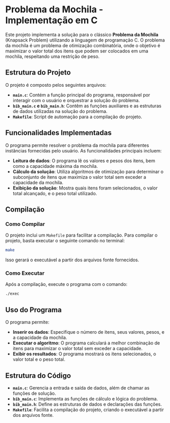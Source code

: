 # Problema da Mochila - Implementação em C

Este projeto implementa a solução para o clássico **Problema da Mochila** (Knapsack Problem) utilizando a linguagem de programação C. O problema da mochila é um problema de otimização combinatória, onde o objetivo é maximizar o valor total dos itens que podem ser colocados em uma mochila, respeitando uma restrição de peso.

## Estrutura do Projeto

O projeto é composto pelos seguintes arquivos:

- **`main.c`**: Contém a função principal do programa, responsável por interagir com o usuário e orquestrar a solução do problema.
- **`bib_main.c` e `bib_main.h`**: Contêm as funções auxiliares e as estruturas de dados utilizadas na solução do problema.
- **`Makefile`**: Script de automação para a compilação do projeto.

## Funcionalidades Implementadas

O programa permite resolver o problema da mochila para diferentes instâncias fornecidas pelo usuário. As funcionalidades principais incluem:

- **Leitura de dados**: O programa lê os valores e pesos dos itens, bem como a capacidade máxima da mochila.
- **Cálculo da solução**: Utiliza algoritmos de otimização para determinar o subconjunto de itens que maximiza o valor total sem exceder a capacidade da mochila.
- **Exibição da solução**: Mostra quais itens foram selecionados, o valor total alcançado, e o peso total utilizado.

## Compilação

### Como Compilar
O projeto inclui um `Makefile` para facilitar a compilação. Para compilar o projeto, basta executar o seguinte comando no terminal:
```bash
make
```
Isso gerará o executável a partir dos arquivos fonte fornecidos.

### Como Executar
Após a compilação, execute o programa com o comando:

```bash
./exec
```

## Uso do Programa

O programa permite:

- **Inserir os dados**: Especifique o número de itens, seus valores, pesos, e a capacidade da mochila.
- **Executar o algoritmo**: O programa calculará a melhor combinação de itens para maximizar o valor total sem exceder a capacidade.
- **Exibir os resultados**: O programa mostrará os itens selecionados, o valor total e o peso total.

## Estrutura do Código

- **`main.c`**: Gerencia a entrada e saída de dados, além de chamar as funções de solução.
- **`bib_main.c`**: Implementa as funções de cálculo e lógica do problema.
- **`bib_main.h`**: Define as estruturas de dados e declarações das funções.
- **`Makefile`**: Facilita a compilação do projeto, criando o executável a partir dos arquivos fonte.





